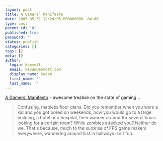 ```yaml
---
layout: post
title: A Gamers’ Manifesto
date: 2005-05-31 12:24:05.000000000 -04:00
type: post
parent_id: '0'
published: true
password: ''
status: publish
categories: []
tags: []
meta: {}
author:
  login: kemmott
  email: kevan@emmott.com
  display_name: Kevan
  first_name: ''
  last_name: ''
---
```

<p><a href="http://www.pointlesswasteoftime.com/games/manifesto.html">A Gamers' Manifesto</a> - awesome treatise on the state of gaming...</p>
<blockquote><p>Confusing, mapless floor plans. Did you remember when you were a kid and you got bored on weekends, how you would go to a large building, a hotel or a hospital, then wander around for several hours looking for a certain room? While zombies attacked you? Neither do we. That's because, much to the surprise of FPS game makers everywhere, wandering around lost in hallways isn't fun.</p></blockquote>
